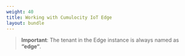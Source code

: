 ```yaml
---
weight: 40
title: Working with Cumulocity IoT Edge
layout: bundle
---
```


>**Important**: The tenant in the Edge instance is always named as **“edge“**.